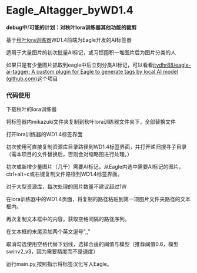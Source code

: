 # Eagle_AItagger_byWD1.4

**debug中**/**可能的计划：对秋叶lora训练器其他功能的裁剪**

基于[秋叶lora训练器](https://github.com/Akegarasu/lora-scripts)WD1.4前端为Eagle开发的AI标签器

适用于大量图片的初次批量AI标记，或习惯囤积一堆图片后为图片分类的人

如果只是有少量图片抓取到eagle中后立刻分类AI标记，可以看看[jtydhr88/eagle-ai-tagger: A custom plugin for Eagle to generate tags by local AI model (github.com)](https://github.com/jtydhr88/eagle-ai-tagger)这个项目

### 代码使用

下载秋叶的lora训练器

将标签器内mikazuki文件夹复制到秋叶lora训练器文件夹下，全部替换文件

打开lora训练器的WD1.4标签界面

初次使用可直接复制资源库目录路径到WD1.4标签界面，并打开递归搜寻子目录（需本项目的文件替换后，否则会对缩略图进行处理。）

初次或新增少量图片（几千）需要AI标记，从Eagle内选中需要AI标记的图片，ctrl+alt+c或右键复制文件路径到WD1.4标签界面。

对于大型资源库，每次处理的图片数量不建议超过1W

在lora训练器中的WD1.4页面，将复制的路径粘贴到第一项图片文件夹路径的文本框内。

再次复制文本框中的内容，获取空格间隔的路径序列。

在文本框的末尾添加两个英文逗号",,"

取消勾选使用空格代替下划线，选择合适的阈值与模型（推荐阈值0.6，模型swinv2_v3，因为需要精度而不是速度）

运行main.py,按照指示将标签汉化写入Eagle。
